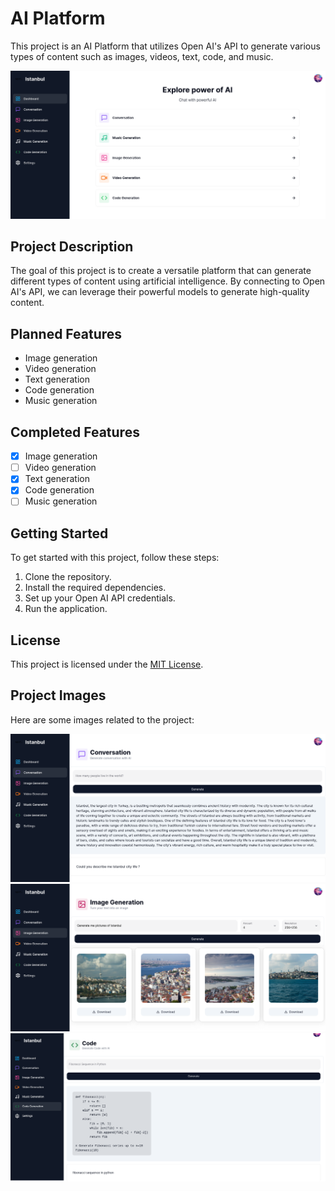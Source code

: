 # AI Platform

This project is an AI Platform that utilizes Open AI's API to generate various types of content such as images, videos, text, code, and music.

![Dashboard](/projectImages/dashboard.png)

## Project Description

The goal of this project is to create a versatile platform that can generate different types of content using artificial intelligence. By connecting to Open AI's API, we can leverage their powerful models to generate high-quality content.

## Planned Features

-   Image generation
-   Video generation
-   Text generation
-   Code generation
-   Music generation

## Completed Features

-   [x] Image generation
-   [ ] Video generation
-   [x] Text generation
-   [x] Code generation
-   [ ] Music generation

## Getting Started

To get started with this project, follow these steps:

1. Clone the repository.
2. Install the required dependencies.
3. Set up your Open AI API credentials.
4. Run the application.

<!-- ## Contributing

Contributions are welcome! If you'd like to contribute to this project, please follow the guidelines outlined in the CONTRIBUTING.md file. -->

## License

This project is licensed under the [MIT License](LICENSE).

## Project Images

Here are some images related to the project:

![Conversation](/projectImages/conversation.png)
![Image](/projectImages/image.png)
![Code](/projectImages/code.png)

